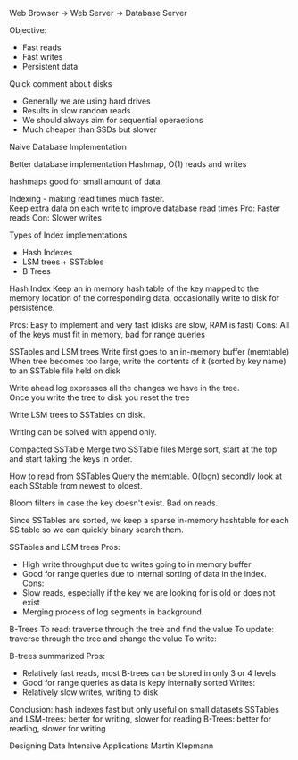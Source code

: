Web Browser -> Web Server -> Database Server

Objective:
- Fast reads
- Fast writes
- Persistent data

Quick comment about disks
- Generally we are using hard drives
- Results in slow random reads
- We should always aim for sequential operaetions
- Much cheaper than SSDs but slower

Naive Database Implementation

Better database implementation
Hashmap, O(1) reads and writes

hashmaps good for small amount of data.  

Indexing - making read times much faster.  
Keep extra data on each write to improve database read times
Pro: Faster reads
Con: Slower writes

Types of Index implementations
- Hash Indexes
- LSM trees + SSTables
- B Trees

Hash Index
Keep an in memory hash table of the key mapped to the memory location of the corresponding data, occasionally write to disk for persistence.  

Pros: Easy to implement and very fast (disks are slow, RAM is fast)
Cons: All of the keys must fit in memory, bad for range queries

SSTables and LSM trees
Write first goes to an in-memory buffer (memtable)
When tree becomes too large, write the contents of it (sorted by key name) to an SSTable file held on disk

Write ahead log expresses all the changes we have in the tree.  
Once you write the tree to disk you reset the tree

Write LSM trees to SSTables on disk.  


Writing can be solved with append only.  

Compacted SSTable
Merge two SSTable files
Merge sort, start at the top and start taking the keys in order.  

How to read from SSTables
Query the memtable. O(logn)
secondly look at each SStable from newest to oldest.  

Bloom filters in case the key doesn't exist.  Bad on reads.  

Since SSTables are sorted, we keep a sparse in-memory hashtable for each SS table so we can quickly binary search them.  

SSTables and LSM trees
Pros: 
- High write throughput due to writes going to in memory buffer
- Good for range queries due to internal sorting of data in the index.  
Cons: 
- Slow reads, especially if the key we are looking for is old or does not exist
- Merging process of log segments in background.  

B-Trees
To read: traverse through the tree and find the value
To update: traverse through the tree and change the value
To write: 

B-trees summarized
Pros: 
- Relatively fast reads, most B-trees can be stored in only 3 or 4 levels
- Good for range queries as data is kepy internally sorted
Writes: 
- Relatively slow writes, writing to disk

Conclusion: 
hash indexes fast but only useful on small datasets
SSTables and LSM-trees: better for writing, slower for reading
B-Trees: better for reading, slower for writing


Designing Data Intensive Applications Martin Klepmann
